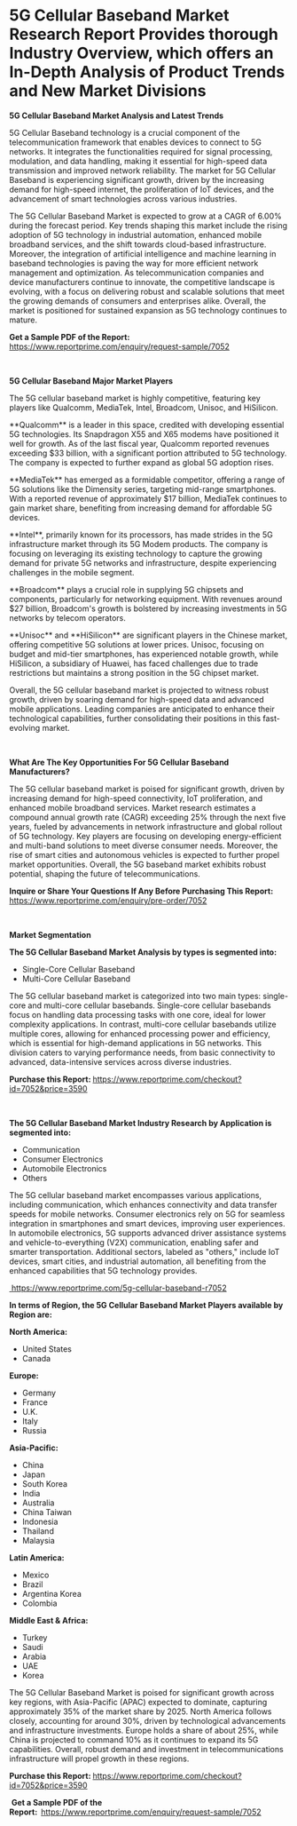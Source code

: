 <p><h1>5G Cellular Baseband Market Research Report Provides thorough Industry Overview, which offers an In-Depth Analysis of Product Trends and New Market Divisions</h1></p><p><strong>5G Cellular Baseband Market Analysis and Latest Trends</strong></p>
<p><p>5G Cellular Baseband technology is a crucial component of the telecommunication framework that enables devices to connect to 5G networks. It integrates the functionalities required for signal processing, modulation, and data handling, making it essential for high-speed data transmission and improved network reliability. The market for 5G Cellular Baseband is experiencing significant growth, driven by the increasing demand for high-speed internet, the proliferation of IoT devices, and the advancement of smart technologies across various industries.</p><p>The 5G Cellular Baseband Market is expected to grow at a CAGR of 6.00% during the forecast period. Key trends shaping this market include the rising adoption of 5G technology in industrial automation, enhanced mobile broadband services, and the shift towards cloud-based infrastructure. Moreover, the integration of artificial intelligence and machine learning in baseband technologies is paving the way for more efficient network management and optimization. As telecommunication companies and device manufacturers continue to innovate, the competitive landscape is evolving, with a focus on delivering robust and scalable solutions that meet the growing demands of consumers and enterprises alike. Overall, the market is positioned for sustained expansion as 5G technology continues to mature.</p></p>
<p><strong>Get a Sample PDF of the Report:&nbsp;</strong> <a href="https://www.reportprime.com/enquiry/request-sample/7052?utm_campaign=4575&utm_medium=2&utm_source=Github&utm_content=ia&utm_term=17052025&utm_id=5g-cellular-baseband">https://www.reportprime.com/enquiry/request-sample/7052</a></p>
<p>&nbsp;</p>
<p><strong>5G Cellular Baseband Major Market Players</strong></p>
<p><p>The 5G cellular baseband market is highly competitive, featuring key players like Qualcomm, MediaTek, Intel, Broadcom, Unisoc, and HiSilicon. </p><p>**Qualcomm** is a leader in this space, credited with developing essential 5G technologies. Its Snapdragon X55 and X65 modems have positioned it well for growth. As of the last fiscal year, Qualcomm reported revenues exceeding $33 billion, with a significant portion attributed to 5G technology. The company is expected to further expand as global 5G adoption rises.</p><p>**MediaTek** has emerged as a formidable competitor, offering a range of 5G solutions like the Dimensity series, targeting mid-range smartphones. With a reported revenue of approximately $17 billion, MediaTek continues to gain market share, benefiting from increasing demand for affordable 5G devices.</p><p>**Intel**, primarily known for its processors, has made strides in the 5G infrastructure market through its 5G Modem products. The company is focusing on leveraging its existing technology to capture the growing demand for private 5G networks and infrastructure, despite experiencing challenges in the mobile segment.</p><p>**Broadcom** plays a crucial role in supplying 5G chipsets and components, particularly for networking equipment. With revenues around $27 billion, Broadcom's growth is bolstered by increasing investments in 5G networks by telecom operators.</p><p>**Unisoc** and **HiSilicon** are significant players in the Chinese market, offering competitive 5G solutions at lower prices. Unisoc, focusing on budget and mid-tier smartphones, has experienced notable growth, while HiSilicon, a subsidiary of Huawei, has faced challenges due to trade restrictions but maintains a strong position in the 5G chipset market.</p><p>Overall, the 5G cellular baseband market is projected to witness robust growth, driven by soaring demand for high-speed data and advanced mobile applications. Leading companies are anticipated to enhance their technological capabilities, further consolidating their positions in this fast-evolving market.</p></p>
<p>&nbsp;</p>
<p><strong>What Are The Key Opportunities For 5G Cellular Baseband Manufacturers?</strong></p>
<p><p>The 5G cellular baseband market is poised for significant growth, driven by increasing demand for high-speed connectivity, IoT proliferation, and enhanced mobile broadband services. Market research estimates a compound annual growth rate (CAGR) exceeding 25% through the next five years, fueled by advancements in network infrastructure and global rollout of 5G technology. Key players are focusing on developing energy-efficient and multi-band solutions to meet diverse consumer needs. Moreover, the rise of smart cities and autonomous vehicles is expected to further propel market opportunities. Overall, the 5G baseband market exhibits robust potential, shaping the future of telecommunications.</p></p>
<p><strong>Inquire or Share Your Questions If Any Before Purchasing This Report:</strong> <a href="https://www.reportprime.com/enquiry/pre-order/7052?utm_campaign=4575&utm_medium=2&utm_source=Github&utm_content=ia&utm_term=17052025&utm_id=5g-cellular-baseband">https://www.reportprime.com/enquiry/pre-order/7052</a></p>
<p>&nbsp;</p>
<p><strong>Market Segmentation</strong></p>
<p><strong>The 5G Cellular Baseband Market Analysis by types is segmented into:</strong></p>
<p><ul><li>Single-Core Cellular Baseband</li><li>Multi-Core Cellular Baseband</li></ul></p>
<p><p>The 5G cellular baseband market is categorized into two main types: single-core and multi-core cellular basebands. Single-core cellular basebands focus on handling data processing tasks with one core, ideal for lower complexity applications. In contrast, multi-core cellular basebands utilize multiple cores, allowing for enhanced processing power and efficiency, which is essential for high-demand applications in 5G networks. This division caters to varying performance needs, from basic connectivity to advanced, data-intensive services across diverse industries.</p></p>
<p><strong>Purchase this Report:&nbsp;</strong><a href="https://www.reportprime.com/checkout?id=7052&price=3590&utm_campaign=4575&utm_medium=2&utm_source=Github&utm_content=ia&utm_term=17052025&utm_id=5g-cellular-baseband">https://www.reportprime.com/checkout?id=7052&price=3590</a></p>
<p>&nbsp;</p>
<p><strong>The 5G Cellular Baseband Market Industry Research by Application is segmented into:</strong></p>
<p><ul><li>Communication</li><li>Consumer Electronics</li><li>Automobile Electronics</li><li>Others</li></ul></p>
<p><p>The 5G cellular baseband market encompasses various applications, including communication, which enhances connectivity and data transfer speeds for mobile networks. Consumer electronics rely on 5G for seamless integration in smartphones and smart devices, improving user experiences. In automobile electronics, 5G supports advanced driver assistance systems and vehicle-to-everything (V2X) communication, enabling safer and smarter transportation. Additional sectors, labeled as "others," include IoT devices, smart cities, and industrial automation, all benefiting from the enhanced capabilities that 5G technology provides.</p></p>
<p><a href="https://www.reportprime.com/5g-cellular-baseband-r7052?utm_campaign=4575&utm_medium=2&utm_source=Github&utm_content=ia&utm_term=17052025&utm_id=5g-cellular-baseband">&nbsp;https://www.reportprime.com/5g-cellular-baseband-r7052</a></p>
<p><strong>In terms of Region, the 5G Cellular Baseband Market Players available by Region are:</strong></p>
<p>
    <p> <strong> North America: </strong>
        <ul>
            <li>United States</li>
            <li>Canada</li>
        </ul>
        </p> 
    <p> <strong> Europe: </strong>
        <ul>
            <li>Germany</li>
            <li>France</li>
            <li>U.K.</li>
            <li>Italy</li>
            <li>Russia</li>
        </ul>
        </p> 
    <p> <strong> Asia-Pacific: </strong>
        <ul>
            <li>China</li>
            <li>Japan</li>
            <li>South Korea</li>
            <li>India</li>
            <li>Australia</li>
            <li>China Taiwan</li>
            <li>Indonesia</li>
            <li>Thailand</li>
            <li>Malaysia</li>
        </ul>
        </p> 
    <p> <strong> Latin America: </strong>
        <ul>
            <li>Mexico</li>
            <li>Brazil</li>
            <li>Argentina Korea</li>
            <li>Colombia</li>
        </ul>
        </p> 
    <p> <strong> Middle East & Africa: </strong>
        <ul>
            <li>Turkey</li>
            <li>Saudi</li>
            <li>Arabia</li>
            <li>UAE</li>
            <li>Korea</li>
        </ul>
    </p>
    </p>
<p><p>The 5G Cellular Baseband Market is poised for significant growth across key regions, with Asia-Pacific (APAC) expected to dominate, capturing approximately 35% of the market share by 2025. North America follows closely, accounting for around 30%, driven by technological advancements and infrastructure investments. Europe holds a share of about 25%, while China is projected to command 10% as it continues to expand its 5G capabilities. Overall, robust demand and investment in telecommunications infrastructure will propel growth in these regions.</p></p>
<p><strong>Purchase this Report: </strong><a href="https://www.reportprime.com/checkout?id=7052&price=3590&utm_campaign=4575&utm_medium=2&utm_source=Github&utm_content=ia&utm_term=17052025&utm_id=5g-cellular-baseband">https://www.reportprime.com/checkout?id=7052&price=3590</a></p>
<p>&nbsp;<strong>Get a Sample PDF of the Report:&nbsp;&nbsp;</strong><a href="https://www.reportprime.com/enquiry/request-sample/7052?utm_campaign=4575&utm_medium=2&utm_source=Github&utm_content=ia&utm_term=17052025&utm_id=5g-cellular-baseband">https://www.reportprime.com/enquiry/request-sample/7052</a></p>
<p><strong></strong></p>
<p><p></p><p></p><p></p></p>